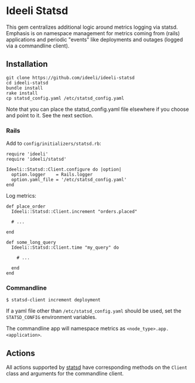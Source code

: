 # Ideeli Statsd

This gem centralizes additional logic around metrics logging via statsd. 
Emphasis is on namespace management for metrics coming from (rails) 
applications and periodic "events" like deployments and outages (logged 
via a commandline client).

## Installation

    git clone https://github.com/ideeli/ideeli-statsd
    cd ideeli-statsd
    bundle install
    rake install
    cp statsd_config.yaml /etc/statsd_config.yaml

Note that you can place the statsd_config.yaml file elsewhere if you 
choose and point to it. See the next section.

### Rails

Add to `config/initializers/statsd.rb`:

~~~ { .ruby }
require 'ideeli'
require 'ideeli/statsd'

Ideeli::Statsd::Client.configure do |option|
  option.logger    = Rails.logger
  option.yaml_file = '/etc/statsd_config.yaml'
end
~~~

Log metrics:

~~~ { .ruby }
def place_order
  Ideeli::Statsd::Client.increment "orders.placed"

  # ...

end

def some_long_query
  Ideeli::Statsd::Client.time "my_query" do

    # ...

  end
end
~~~

### Commandline

    $ statsd-client increment deployment

If a yaml file other than `/etc/statsd_config.yaml` should be used, set 
the `STATSD_CONFIG` environment variables.

The commandline app will namespace metrics as 
`<node_type>.app.<application>`.

## Actions

All actions supported by [statsd][] have corresponding methods on the 
`Client` class and arguments for the commandline client.

[statsd]: https://github.com/github/statsd-ruby/blob/master/lib/statsd.rb
